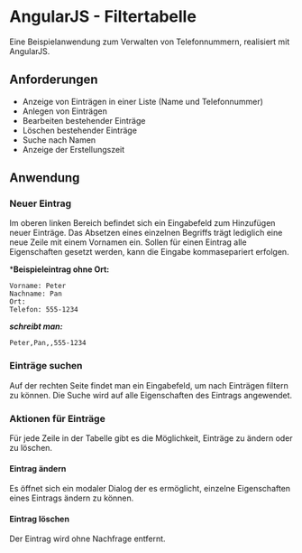 # AngularJS - Filtertabelle

Eine Beispielanwendung zum Verwalten von Telefonnummern, realisiert mit AngularJS.

## Anforderungen
- Anzeige von Einträgen in einer Liste (Name und Telefonnummer) 
- Anlegen von Einträgen
- Bearbeiten bestehender Einträge 
- Löschen bestehender Einträge 
- Suche nach Namen 
- Anzeige der Erstellungszeit 

## Anwendung

### Neuer Eintrag
Im oberen linken Bereich befindet sich ein Eingabefeld zum Hinzufügen neuer Einträge.
Das Absetzen eines einzelnen Begriffs trägt lediglich eine neue Zeile mit einem Vornamen ein. 
Sollen für einen Eintrag alle Eigenschaften gesetzt werden, kann die Eingabe kommasepariert erfolgen.

***Beispieleintrag ohne Ort:**

    Vorname: Peter
    Nachname: Pan
    Ort: 
    Telefon: 555-1234

***schreibt man:***	

````
Peter,Pan,,555-1234
````

### Einträge suchen
Auf der rechten Seite findet man ein Eingabefeld, um nach Einträgen filtern zu können.
Die Suche wird auf alle Eigenschaften des Eintrags angewendet.

### Aktionen für Einträge
Für jede Zeile in der Tabelle gibt es die Möglichkeit, Einträge zu ändern oder zu löschen.

#### Eintrag ändern
Es öffnet sich ein modaler Dialog der es ermöglicht, einzelne Eigenschaften eines Eintrags ändern zu können.

#### Eintrag löschen
Der Eintrag wird ohne Nachfrage entfernt.


